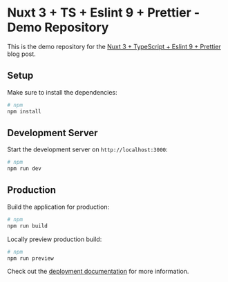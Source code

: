 # Nuxt 3 + TS + Eslint 9 + Prettier - Demo Repository

This is the demo repository for the [Nuxt 3 + TypeScript + Eslint 9 + Prettier](https://dev.to/jeanjavi/nuxt-eslint-9-typescript-prettier-configuration-guide-2024-4h2c) blog post.

## Setup

Make sure to install the dependencies:

```bash
# npm
npm install
```

## Development Server

Start the development server on `http://localhost:3000`:

```bash
# npm
npm run dev
```

## Production

Build the application for production:

```bash
# npm
npm run build
```

Locally preview production build:

```bash
# npm
npm run preview
```

Check out the [deployment documentation](https://nuxt.com/docs/getting-started/deployment) for more information.
